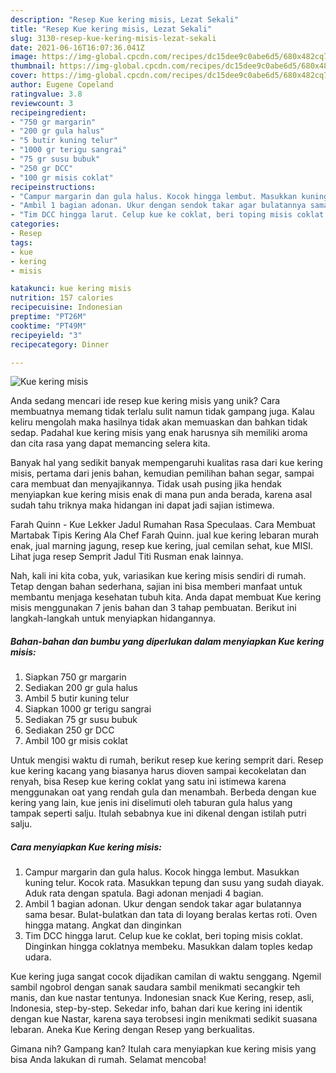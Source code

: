 ```yaml
---
description: "Resep Kue kering misis, Lezat Sekali"
title: "Resep Kue kering misis, Lezat Sekali"
slug: 3130-resep-kue-kering-misis-lezat-sekali
date: 2021-06-16T16:07:36.041Z
image: https://img-global.cpcdn.com/recipes/dc15dee9c0abe6d5/680x482cq70/kue-kering-misis-foto-resep-utama.jpg
thumbnail: https://img-global.cpcdn.com/recipes/dc15dee9c0abe6d5/680x482cq70/kue-kering-misis-foto-resep-utama.jpg
cover: https://img-global.cpcdn.com/recipes/dc15dee9c0abe6d5/680x482cq70/kue-kering-misis-foto-resep-utama.jpg
author: Eugene Copeland
ratingvalue: 3.8
reviewcount: 3
recipeingredient:
- "750 gr margarin"
- "200 gr gula halus"
- "5 butir kuning telur"
- "1000 gr terigu sangrai"
- "75 gr susu bubuk"
- "250 gr DCC"
- "100 gr misis coklat"
recipeinstructions:
- "Campur margarin dan gula halus. Kocok hingga lembut. Masukkan kuning telur. Kocok rata. Masukkan tepung dan susu yang sudah diayak. Aduk rata dengan spatula. Bagi adonan menjadi 4 bagian."
- "Ambil 1 bagian adonan. Ukur dengan sendok takar agar bulatannya sama besar. Bulat-bulatkan dan tata di loyang beralas kertas roti. Oven hingga matang. Angkat dan dinginkan"
- "Tim DCC hingga larut. Celup kue ke coklat, beri toping misis coklat. Dinginkan hingga coklatnya membeku. Masukkan dalam toples kedap udara."
categories:
- Resep
tags:
- kue
- kering
- misis

katakunci: kue kering misis 
nutrition: 157 calories
recipecuisine: Indonesian
preptime: "PT26M"
cooktime: "PT49M"
recipeyield: "3"
recipecategory: Dinner

---
```



![Kue kering misis](https://img-global.cpcdn.com/recipes/dc15dee9c0abe6d5/680x482cq70/kue-kering-misis-foto-resep-utama.jpg)

Anda sedang mencari ide resep kue kering misis yang unik? Cara membuatnya memang tidak terlalu sulit namun tidak gampang juga. Kalau keliru mengolah maka hasilnya tidak akan memuaskan dan bahkan tidak sedap. Padahal kue kering misis yang enak harusnya sih memiliki aroma dan cita rasa yang dapat memancing selera kita.

Banyak hal yang sedikit banyak mempengaruhi kualitas rasa dari kue kering misis, pertama dari jenis bahan, kemudian pemilihan bahan segar, sampai cara membuat dan menyajikannya. Tidak usah pusing jika hendak menyiapkan kue kering misis enak di mana pun anda berada, karena asal sudah tahu triknya maka hidangan ini dapat jadi sajian istimewa.

Farah Quinn - Kue Lekker Jadul Rumahan Rasa Speculaas. Cara Membuat Martabak Tipis Kering Ala Chef Farah Quinn. jual kue kering lebaran murah enak, jual marning jagung, resep kue kering, jual cemilan sehat, kue MISI. Lihat juga resep Semprit Jadul Titi Rusman enak lainnya.


Nah, kali ini kita coba, yuk, variasikan kue kering misis sendiri di rumah. Tetap dengan bahan sederhana, sajian ini bisa memberi manfaat untuk membantu menjaga kesehatan tubuh kita. Anda dapat membuat Kue kering misis menggunakan 7 jenis bahan dan 3 tahap pembuatan. Berikut ini langkah-langkah untuk menyiapkan hidangannya.

<!--inarticleads1-->

##### Bahan-bahan dan bumbu yang diperlukan dalam menyiapkan Kue kering misis:

1. Siapkan 750 gr margarin
1. Sediakan 200 gr gula halus
1. Ambil 5 butir kuning telur
1. Siapkan 1000 gr terigu sangrai
1. Sediakan 75 gr susu bubuk
1. Sediakan 250 gr DCC
1. Ambil 100 gr misis coklat


Untuk mengisi waktu di rumah, berikut resep kue kering semprit dari. Resep kue kering kacang yang biasanya harus dioven sampai kecokelatan dan renyah, bisa Resep kue kering coklat yang satu ini istimewa karena menggunakan oat yang rendah gula dan menambah. Berbeda dengan kue kering yang lain, kue jenis ini diselimuti oleh taburan gula halus yang tampak seperti salju. Itulah sebabnya kue ini dikenal dengan istilah putri salju. 

<!--inarticleads2-->

##### Cara menyiapkan Kue kering misis:

1. Campur margarin dan gula halus. Kocok hingga lembut. Masukkan kuning telur. Kocok rata. Masukkan tepung dan susu yang sudah diayak. Aduk rata dengan spatula. Bagi adonan menjadi 4 bagian.
1. Ambil 1 bagian adonan. Ukur dengan sendok takar agar bulatannya sama besar. Bulat-bulatkan dan tata di loyang beralas kertas roti. Oven hingga matang. Angkat dan dinginkan
1. Tim DCC hingga larut. Celup kue ke coklat, beri toping misis coklat. Dinginkan hingga coklatnya membeku. Masukkan dalam toples kedap udara.


Kue kering juga sangat cocok dijadikan camilan di waktu senggang. Ngemil sambil ngobrol dengan sanak saudara sambil menikmati secangkir teh manis, dan kue nastar tentunya. Indonesian snack Kue Kering, resep, asli, Indonesia, step-by-step. Sekedar info, bahan dari kue kering ini identik dengan kue Nastar, karena saya terobsesi ingin menikmati sedikit suasana lebaran. Aneka Kue Kering dengan Resep yang berkualitas. 

Gimana nih? Gampang kan? Itulah cara menyiapkan kue kering misis yang bisa Anda lakukan di rumah. Selamat mencoba!
